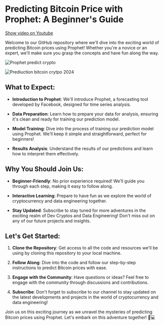 # Predicting Bitcoin Price with Prophet: A Beginner's Guide

[Show video on Youtube](https://youtu.be/Sfe0K6j2Ogo)

Welcome to our GitHub repository where we'll dive into the exciting world of predicting Bitcoin prices using Prophet! Whether you're a novice or an expert, we'll make sure you grasp the concepts and have fun along the way.

![Prophet predict crypto](https://i.ibb.co/VQ2ZvkS/Miniature-vid-o-cha-ne-Youtube-cr-ation-peinture-live-2.png)

![Prediuction bitcoin crytpo 2024](https://i.ibb.co/Sfx3v3Q/Capture-d-cran-2024-03-30-11-45-46.png)

## What to Expect:

- **Introduction to Prophet**: We'll introduce Prophet, a forecasting tool developed by Facebook, designed for time series analysis.
- **Data Preparation**: Learn how to prepare your data for analysis, ensuring it's clean and ready for training our prediction model.

- **Model Training**: Dive into the process of training our prediction model using Prophet. We'll keep it simple and straightforward, perfect for beginners!

- **Results Analysis**: Understand the results of our predictions and learn how to interpret them effectively.

## Why You Should Join Us:

- **Beginner-Friendly**: No prior experience required! We'll guide you through each step, making it easy to follow along.

- **Interactive Learning**: Prepare to have fun as we explore the world of cryptocurrency and data engineering together.

- **Stay Updated**: Subscribe to stay tuned for more adventures in the exciting realm of Dev Cryptos and Data Engineering! Don't miss out on any of our future projects and insights.

## Let's Get Started:

1. **Clone the Repository**: Get access to all the code and resources we'll be using by cloning this repository to your local machine.

2. **Follow Along**: Dive into the code and follow our step-by-step instructions to predict Bitcoin prices with ease.

3. **Engage with the Community**: Have questions or ideas? Feel free to engage with the community through discussions and contributions.

4. **Subscribe**: Don't forget to subscribe to our channel to stay updated on the latest developments and projects in the world of cryptocurrency and data engineering!

Join us on this exciting journey as we unravel the mysteries of predicting Bitcoin prices using Prophet. Let's embark on this adventure together! 🌟💻

